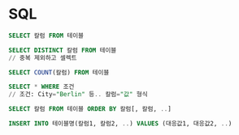 # SQL
```sql
SELECT 칼럼 FROM 테이블
```
```sql
SELECT DISTINCT 칼럼 FROM 테이블
// 중복 제외하고 셀렉트
```
```sql
SELECT COUNT(칼럼) FROM 테이블
```
```sql
SELECT * WHERE 조건
// 조건: City="Berlin" 등.. 칼럼="값" 형식
```
```sql
SELECT 칼럼 FROM 테이블 ORDER BY 칼럼[, 칼럼, ..]
```

```sql
INSERT INTO 테이블명(칼럼1, 칼럼2, ..) VALUES (대응값1, 대응값2, ..)
```
<!--stackedit_data:
eyJoaXN0b3J5IjpbLTIwNTA5OTAyNTgsLTQ0MzQ3ODY4OCwyOT
A0OTA2Nl19
-->